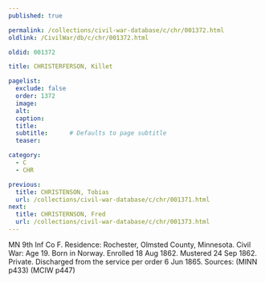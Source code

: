 ```yaml
---
published: true

permalink: /collections/civil-war-database/c/chr/001372.html
oldlink: /CivilWar/db/c/chr/001372.html

oldid: 001372

title: CHRISTERFERSON, Killet

pagelist:
  exclude: false
  order: 1372
  image: 
  alt:
  caption:
  title:
  subtitle:      # Defaults to page subtitle
  teaser:

category: 
  - C 
  - CHR

previous:
  title: CHRISTENSON, Tobias
  url: /collections/civil-war-database/c/chr/001371.html  
next:
  title: CHRISTERNSON, Fred
  url: /collections/civil-war-database/c/chr/001373.html   
---
```

MN 9th Inf Co F. Residence: Rochester, Olmsted County, Minnesota. Civil War: Age 19. Born in Norway. Enrolled 18 Aug 1862. Mustered 24 Sep 1862. Private. Discharged from the service per order 6 Jun 1865. Sources: (MINN p433) (MCIW p447)